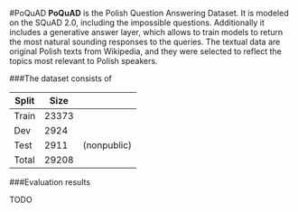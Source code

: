 #PoQuAD
**PoQuAD** is the Polish Question Answering Dataset. It is modeled on the SQuAD 2.0, including the impossible questions. Additionally it includes a generative answer layer, which allows to train models to return the most natural sounding responses to the queries. The textual data are original Polish texts from Wikipedia, and they were selected to reflect the topics most relevant to Polish speakers.

###The dataset consists of

| Split | Size  |             |
|-------|-------|-------------|
| Train | 23373 |             |
| Dev   | 2924  |             |
| Test  | 2911  | (nonpublic) |
| Total | 29208 |             |


###Evaluation results

TODO
